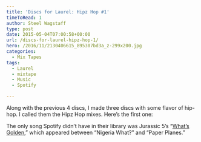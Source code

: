 ```yaml
---
title: 'Discs for Laurel: Hipz Hop #1'
timeToRead: 1 
author: Steel Wagstaff
type: post
date: 2015-05-04T07:00:58+00:00
url: /discs-for-laurel-hipz-hop-1/
hero: /2016/11/2130406615_895307bd3a_z-299x200.jpg
categories:
  - Mix Tapes
tags:
  - Laurel
  - mixtape
  - Music
  - Spotify

---
```

Along with the previous 4 discs, I made three discs with some flavor of hip-hop. I called them the Hipz Hop mixes. Here&#8217;s the first one:  


The only song Spotify didn&#8217;t have in their library was Jurassic 5&#8217;s &#8220;<a href="https://www.youtube.com/watch?v=XsZKrctSDaw" target="_blank">What&#8217;s Golden</a>,&#8221; which appeared between &#8220;Nigeria What?&#8221; and &#8220;Paper Planes.&#8221;